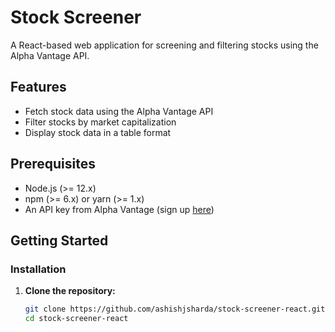 # Stock Screener

A React-based web application for screening and filtering stocks using the Alpha Vantage API.

## Features

- Fetch stock data using the Alpha Vantage API
- Filter stocks by market capitalization
- Display stock data in a table format

## Prerequisites

- Node.js (>= 12.x)
- npm (>= 6.x) or yarn (>= 1.x)
- An API key from Alpha Vantage (sign up [here](https://www.alphavantage.co/support/#api-key))

## Getting Started

### Installation

1. **Clone the repository:**

    ```bash
    git clone https://github.com/ashishjsharda/stock-screener-react.git
    cd stock-screener-react
    ```
